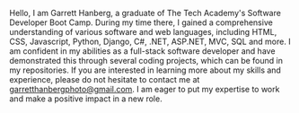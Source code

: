 Hello, I am Garrett Hanberg, a graduate of The Tech Academy's Software Developer Boot Camp. During my time there, I gained a comprehensive understanding of various software and web languages, including HTML, CSS, Javascript, Python, Django, C#, .NET, ASP.NET, MVC, SQL and more. I am confident in my abilities as a full-stack software developer and have demonstrated this through several coding projects, which can be found in my repositories. If you are interested in learning more about my skills and experience, please do not hesitate to contact me at garretthanbergphoto@gmail.com. I am eager to put my expertise to work and make a positive impact in a new role.
<!---
garretthanberg/garretthanberg is a ✨ special ✨ repository because its `README.md` (this file) appears on your GitHub profile.
You can click the Preview link to take a look at your changes.
--->
